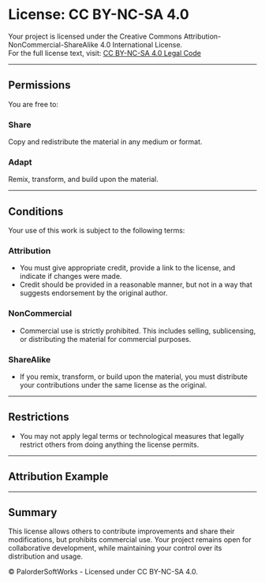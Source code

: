 # License: CC BY-NC-SA 4.0

Your project is licensed under the Creative Commons Attribution-NonCommercial-ShareAlike 4.0 International License.  
For the full license text, visit: [CC BY-NC-SA 4.0 Legal Code](https://creativecommons.org/licenses/by-nc-sa/4.0/legalcode)

---

## Permissions

You are free to:

### Share  
Copy and redistribute the material in any medium or format.

### Adapt  
Remix, transform, and build upon the material.

---

## Conditions

Your use of this work is subject to the following terms:

### Attribution  
- You must give appropriate credit, provide a link to the license, and indicate if changes were made.  
- Credit should be provided in a reasonable manner, but not in a way that suggests endorsement by the original author.  

### NonCommercial  
- Commercial use is strictly prohibited. This includes selling, sublicensing, or distributing the material for commercial purposes.  

### ShareAlike  
- If you remix, transform, or build upon the material, you must distribute your contributions under the same license as the original.  

---

## Restrictions

- You may not apply legal terms or technological measures that legally restrict others from doing anything the license permits.  

---

## Attribution Example

---

## Summary

This license allows others to contribute improvements and share their modifications, but prohibits commercial use. Your project remains open for collaborative development, while maintaining your control over its distribution and usage.

© PalorderSoftWorks - Licensed under CC BY-NC-SA 4.0.
